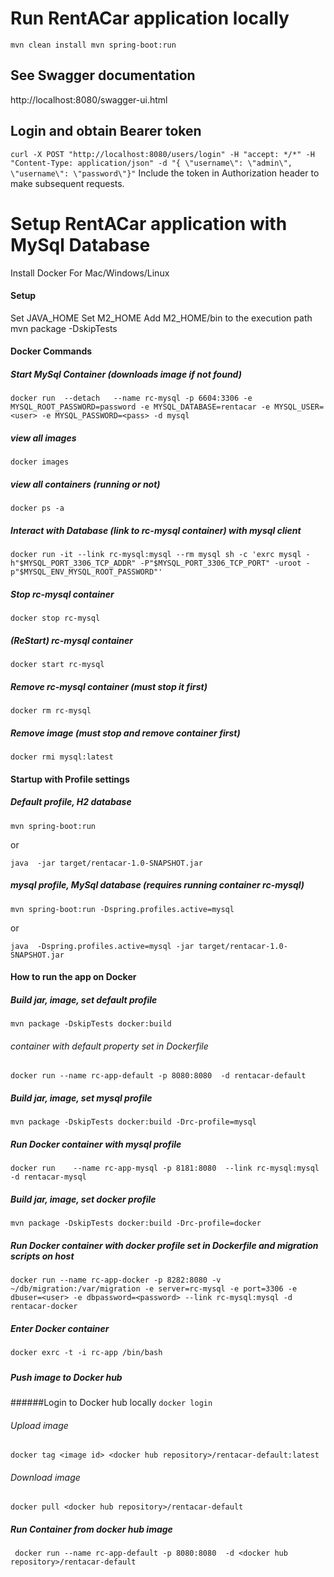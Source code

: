 # Run RentACar application locally

``
mvn clean install
mvn spring-boot:run
``

## See Swagger documentation
http://localhost:8080/swagger-ui.html

## Login and obtain Bearer token
``
curl -X POST "http://localhost:8080/users/login" -H "accept: */*" -H "Content-Type: application/json" -d "{ \"username\": \"admin\", \"username\": \"password\"}"
``
Include the token in Authorization header to make subsequent requests.

# Setup RentACar application with MySql Database

Install Docker For Mac/Windows/Linux
#### Setup
Set JAVA_HOME
Set M2_HOME
Add M2_HOME/bin to the execution path
mvn package -DskipTests
#### Docker Commands
##### Start MySql Container (downloads image if not found)
``
docker run  --detach   --name rc-mysql -p 6604:3306 -e MYSQL_ROOT_PASSWORD=password -e MYSQL_DATABASE=rentacar -e MYSQL_USER=<user> -e MYSQL_PASSWORD=<pass> -d mysql
``

##### view all images
``
docker images
``

##### view all containers (running or not)
``
docker ps -a
``
##### Interact with Database (link to rc-mysql container) with mysql client
``
docker run -it --link rc-mysql:mysql --rm mysql sh -c 'exrc mysql -h"$MYSQL_PORT_3306_TCP_ADDR" -P"$MYSQL_PORT_3306_TCP_PORT" -uroot -p"$MYSQL_ENV_MYSQL_ROOT_PASSWORD"'
``
##### Stop rc-mysql container
``
docker stop rc-mysql
``
##### (ReStart) rc-mysql container
``
docker start rc-mysql
``
##### Remove rc-mysql container (must stop it first)
``
docker rm rc-mysql
``
##### Remove image (must stop and remove container first)
``
docker rmi mysql:latest
``
#### Startup with Profile settings
##### Default profile, H2 database
``
mvn spring-boot:run
``

or

``
java  -jar target/rentacar-1.0-SNAPSHOT.jar
``
##### mysql profile, MySql database (requires running container rc-mysql)
``
mvn spring-boot:run -Dspring.profiles.active=mysql 
``

or

``
java  -Dspring.profiles.active=mysql -jar target/rentacar-1.0-SNAPSHOT.jar
``
#### How to run the app on Docker
##### Build jar, image, set default profile
``
mvn package -DskipTests docker:build 
``
###### container with default property set in Dockerfile
``
docker run --name rc-app-default -p 8080:8080  -d rentacar-default
``
##### Build jar, image, set mysql profile
``
mvn package -DskipTests docker:build -Drc-profile=mysql
``
##### Run Docker container with mysql profile
``
docker run    --name rc-app-mysql -p 8181:8080  --link rc-mysql:mysql -d rentacar-mysql
``
##### Build jar, image, set docker profile
``
mvn package -DskipTests docker:build -Drc-profile=docker
``
##### Run Docker container with docker profile set in Dockerfile and migration scripts on host
``
docker run --name rc-app-docker -p 8282:8080 -v ~/db/migration:/var/migration -e server=rc-mysql -e port=3306 -e dbuser=<user> -e dbpassword=<password> --link rc-mysql:mysql -d rentacar-docker
``
##### Enter Docker container
``
docker exrc -t -i rc-app /bin/bash
``
#####
##### Push image to Docker hub
######Login to Docker hub locally
``docker login``
###### Upload image
``
docker tag <image id> <docker hub repository>/rentacar-default:latest
``
###### Download image
``
docker pull <docker hub repository>/rentacar-default
``
##### Run Container from docker hub image
``
docker run --name rc-app-default -p 8080:8080  -d <docker hub repository>/rentacar-default``
